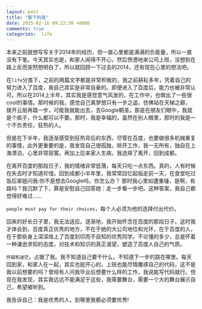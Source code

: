 ```yaml
---
layout: post
title: "脚下的路"
date: 2015-02-16 09:22:38 +0800
comments: true
categories:  life
---
```


本来之前就想写写关于2014年的经历，但一直心里都是满满的负能量，所以一直没有下笔。今天其实也是，和家人闹得不开心，然后愤懑地来公司上班，没想到在路上反而突然想明白了，所以就回顾一下过去的2014，还有现在心里的想法吧。

在`life`分类下，之前的两篇文字都是非常积极的，我之前耕耘多年，凭着自己的努力进入了百度，我自己其实是非常自豪的。即便进入了百度后，能力也被非常认可。所以在2014上半年，其实我是感觉意气风发的，在工作中，也做出了一些很cool的事情。那时候的我，感觉自己离梦想只有一步之遥，仿佛站在天梯之巅，拨开云层再踏一步，可能我就能出去，去Google朝圣。那是在朋友们眼中，我就是个疯子，什么都可以不要。那时，我是幸福的，虽然在别人眼里，那时的我是一个不负责任，狂热的人。

但是在下半年，我逐渐感受到狂热背后的东西，尽管在百度，也要做很多机械重复的事情，此外更重要的是，我发现自己很孤独，除开工作，我一无所有，独自在上海漂泊，心里非常寂寞。再加上后来家人生病，我选择了离开，回到成都。

在离开百度的那段日子，我的情绪非常低落，每天只吃一点东西。真的，人有时候在失去时才知道珍惜。回到成都小半年里，我常常回忆起临走前一天，在食堂吃过饭后翠姐问我:你不是想去Google吗，你怎么办？ 那时我心里如遭重锤，是啊，有路吗？我沉默了下，算是安慰自己回答她：走一步看一步吧。这种答案，我自己都觉得好难过......

`people must pay for their choices`，每个人必须为他的选择付出代价。

<!-- more -->

回来的好长日子里，我无法适应。逐渐地，我开始怀念在百度的那段日子。这时我才体会到，百度真正优秀的地方，不在于她的大公司地位和光环，在于百度的人，在于那些身上深深烙上了百度刻印而不自知的优秀同学。不论懂的多少，总是怀着一种谦逊求知的态度，对技术和知识的真正渴望，塑造了百度人自己的气质。

`怀疑和迷茫`，占据了我。我不知道自己要干什么，不知道下一步的路在哪里。每天回到家，和家人在一起，其实也挺开心的，上班也能尽情雕琢自己的代码，这不是我以前想要的吗？曾经有人问我毕业后想要什么样的工作，我说能写代码就行。但现在我发现，其实我远远不能满足于这些，我需要舞台，需要一个大的舞台展示自己，希望被听到。


我告诉自己：我是优秀的人，到哪里我都必须要优秀!
